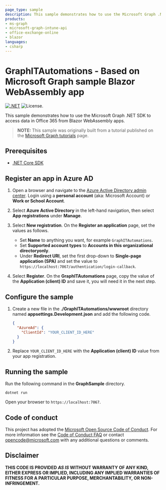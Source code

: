 ```yaml
---
page_type: sample
description: This sample demonstrates how to use the Microsoft Graph .NET SDK to access data in Microsoft 365 from Blazor WebAssembly apps.
products:
- ms-graph
- microsoft-graph-intune-api
- office-exchange-online
- blazor
languages:
- csharp
---
```


# GraphITAutomations - Based on Microsoft Graph sample Blazor WebAssembly app

[![.NET](https://github.com/microsoftgraph/msgraph-sample-blazor-clientside/actions/workflows/dotnet.yml/badge.svg)](https://github.com/microsoftgraph/msgraph-sample-blazor-clientside/actions/workflows/dotnet.yml) ![License.](https://img.shields.io/badge/license-MIT-green.svg)

This sample demonstrates how to use the Microsoft Graph .NET SDK to access data in Office 365 from Blazor WebAssembly apps.

> **NOTE:** This sample was originally built from a tutorial published on the [Microsoft Graph tutorials](https://docs.microsoft.com/graph/tutorials) page.

## Prerequisites

- [.NET Core SDK](https://dotnet.microsoft.com/download)

## Register an app in Azure AD

1. Open a browser and navigate to the [Azure Active Directory admin center](https://aad.portal.azure.com). Login using a **personal account** (aka: Microsoft Account) or **Work or School Account**.

1. Select **Azure Active Directory** in the left-hand navigation, then select **App registrations** under **Manage**.

1. Select **New registration**. On the **Register an application** page, set the values as follows.

    - Set **Name** to anything you want, for example `GraphITAutomations`.
    - Set **Supported account types** to **Accounts in this organizational directoryonly**.
    - Under **Redirect URI**, set the first drop-down to **Single-page application (SPA)** and set the value to `https://localhost:7067/authentication/login-callback`.

1. Select **Register**. On the **GraphITAutomations** page, copy the value of the **Application (client) ID** and save it, you will need it in the next step.

## Configure the sample

1. Create a new file in the **./GraphITAutomations/wwwroot** directory named **appsettings.Development.json** and add the following code.

    ```json
    {
      "AzureAd": {
        "ClientId": "YOUR_CLIENT_ID_HERE"
      }
    }
    ```

1. Replace `YOUR_CLIENT_ID_HERE` with the **Application (client) ID** value from your app registration.

## Running the sample

Run the following command in the **GraphSample** directory.

```dotnetcli
dotnet run
```

Open your browser to `https://localhost:7067`.

## Code of conduct

This project has adopted the [Microsoft Open Source Code of Conduct](https://opensource.microsoft.com/codeofconduct/). For more information see the [Code of Conduct FAQ](https://opensource.microsoft.com/codeofconduct/faq/) or contact [opencode@microsoft.com](mailto:opencode@microsoft.com) with any additional questions or comments.

## Disclaimer

**THIS CODE IS PROVIDED _AS IS_ WITHOUT WARRANTY OF ANY KIND, EITHER EXPRESS OR IMPLIED, INCLUDING ANY IMPLIED WARRANTIES OF FITNESS FOR A PARTICULAR PURPOSE, MERCHANTABILITY, OR NON-INFRINGEMENT.**
